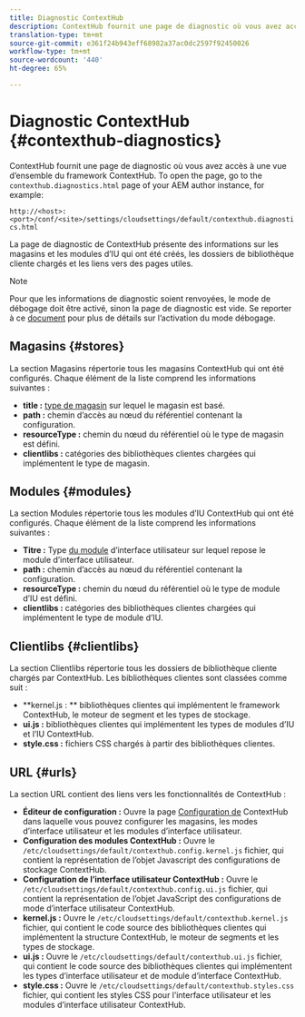 ```yaml
---
title: Diagnostic ContextHub
description: ContextHub fournit une page de diagnostic où vous avez accès à une vue d’ensemble du framework ContextHub
translation-type: tm+mt
source-git-commit: e361f24b943eff68982a37ac0dc2597f92450026
workflow-type: tm+mt
source-wordcount: '440'
ht-degree: 65%

---
```



# Diagnostic ContextHub {#contexthub-diagnostics}

ContextHub fournit une page de diagnostic où vous avez accès à une vue d’ensemble du framework ContextHub. To open the page, go to the `contexthub.diagnostics.html` page of your AEM author instance, for example:

`http://<host>:<port>/conf/<site>/settings/cloudsettings/default/contexthub.diagnostics.html`

La page de diagnostic de ContextHub présente des informations sur les magasins et les modules d’IU qui ont été créés, les dossiers de bibliothèque cliente chargés et les liens vers des pages utiles.

>[!NOTE]
>
>Pour que les informations de diagnostic soient renvoyées, le mode de débogage doit être activé, sinon la page de diagnostic est vide. Se reporter à ce [document](configuring-contexthub.md#debugging-contexthub) pour plus de détails sur l’activation du mode débogage.

## Magasins {#stores}

La section Magasins répertorie tous les magasins ContextHub qui ont été configurés. Chaque élément de la liste comprend les informations suivantes :

* **title :** [type de magasin](sample-stores.md) sur lequel le magasin est basé.
* **path :** chemin d’accès au nœud du référentiel contenant la configuration.
* **resourceType :** chemin du nœud du référentiel où le type de magasin est défini.
* **clientlibs :** catégories des bibliothèques clientes chargées qui implémentent le type de magasin.

## Modules {#modules}

La section Modules répertorie tous les modules d’IU ContextHub qui ont été configurés. Chaque élément de la liste comprend les informations suivantes :

* **Titre :** Type [du module](sample-modules.md) d’interface utilisateur sur lequel repose le module d’interface utilisateur.
* **path :** chemin d’accès au nœud du référentiel contenant la configuration.
* **resourceType :** chemin du nœud du référentiel où le type de module d’IU est défini.
* **clientlibs :** catégories des bibliothèques clientes chargées qui implémentent le type de module d’IU.

## Clientlibs {#clientlibs}

La section Clientlibs répertorie tous les dossiers de bibliothèque cliente chargés par ContextHub. Les bibliothèques clientes sont classées comme suit :

* **kernel.js : ** bibliothèques clientes qui implémentent le framework ContextHub, le moteur de segment et les types de stockage.
* **ui.js :** bibliothèques clientes qui implémentent les types de modules d’IU et l’IU ContextHub.
* **style.css :** fichiers CSS chargés à partir des bibliothèques clientes.

## URL  {#urls}

La section URL contient des liens vers les fonctionnalités de ContextHub :

* **Éditeur de configuration :** Ouvre la page [Configuration de](configuring-contexthub.md) ContextHub dans laquelle vous pouvez configurer les magasins, les modes d’interface utilisateur et les modules d’interface utilisateur.
* **Configuration des modules ContextHub :** Ouvre le `/etc/cloudsettings/default/contexthub.config.kernel.js` fichier, qui contient la représentation de l’objet Javascript des configurations de stockage ContextHub.
* **Configuration de l’interface utilisateur ContextHub :** Ouvre le `/etc/cloudsettings/default/contexthub.config.ui.js` fichier, qui contient la représentation de l’objet JavaScript des configurations de mode d’interface utilisateur ContextHub.
* **kernel.js :** Ouvre le `/etc/cloudsettings/default/contexthub.kernel.js` fichier, qui contient le code source des bibliothèques clientes qui implémentent la structure ContextHub, le moteur de segments et les types de stockage.
* **ui.js :** Ouvre le `/etc/cloudsettings/default/contexthub.ui.js` fichier, qui contient le code source des bibliothèques clientes qui implémentent les types d’interface utilisateur et de module d’interface ContextHub.
* **style.css :** Ouvre le `/etc/cloudsettings/default/contexthub.styles.css` fichier, qui contient les styles CSS pour l’interface utilisateur et les modules d’interface utilisateur ContextHub.
